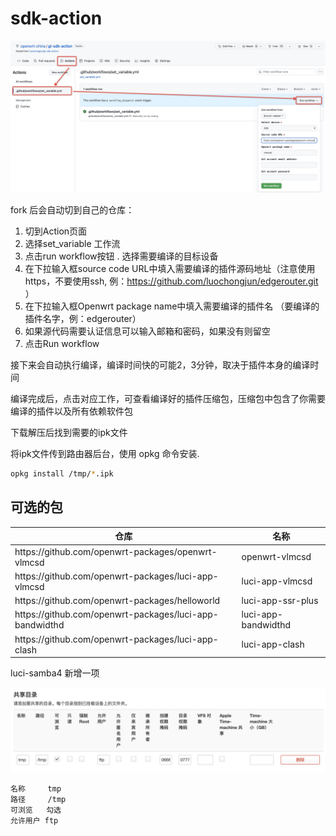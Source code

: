 # sdk-action

![操作截图](./action.jpg)

fork 后会自动切到自己的仓库：
   1. 切到Action页面
   2. 选择set_variable 工作流
   3. 点击run workflow按钮   . 选择需要编译的目标设备
   4. 在下拉输入框source code URL中填入需要编译的插件源码地址（注意使用https，不要使用ssh, 例：https://github.com/luochongjun/edgerouter.git ）
   5. 在下拉输入框Openwrt package name中填入需要编译的插件名 （要编译的插件名字，例：edgerouter）
   6. 如果源代码需要认证信息可以输入邮箱和密码，如果没有则留空
   7. 点击Run workflow

接下来会自动执行编译，编译时间快的可能2，3分钟，取决于插件本身的编译时间

编译完成后，点击对应工作，可查看编译好的插件压缩包，压缩包中包含了你需要编译的插件以及所有依赖软件包

下载解压后找到需要的ipk文件

将ipk文件传到路由器后台，使用 opkg 命令安装.

```bash
opkg install /tmp/*.ipk
```

## 可选的包

<table width="100%">
   <thead>
      <tr>
         <th>仓库</th>
         <th>名称</th>
      </tr>
   </thead>
   <tbody>
      <tr>
         <td>https://github.com/openwrt-packages/openwrt-vlmcsd</td>
         <td>openwrt-vlmcsd</td>
      </tr>
      <tr>
         <td>https://github.com/openwrt-packages/luci-app-vlmcsd</td>
         <td>luci-app-vlmcsd</td>
      </tr>
      <tr>
         <td>https://github.com/openwrt-packages/helloworld</td>
         <td>luci-app-ssr-plus</td>
      </tr>
      <tr>
         <td>https://github.com/openwrt-packages/luci-app-bandwidthd</td>
         <td>luci-app-bandwidthd</td>
      </tr>
      <tr>
         <td>https://github.com/openwrt-packages/luci-app-clash</td>
         <td>luci-app-clash</td>
      </tr>
   </tbody>
</table>

luci-samba4 新增一项

![luci-samba4 配置](./samba4.jpg)

```
名称     tmp
路径     /tmp
可浏览   勾选
允许用户 ftp
```